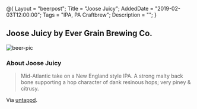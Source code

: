 @{ 
 Layout = "beerpost"; 
 Title = "Joose Juicy"; 
 AddedDate = "2019-02-03T12:00:00"; 
 Tags = "IPA, PA Craftbrew"; 
 Description = ""; 
 } 
 

## Joose Juicy by Ever Grain Brewing Co.

![beer-pic]

### About Joose Juicy

> Mid-Atlantic take on a New England style IPA. A strong malty back bone supporting a hop character of dank resinous hops; very piney & citrusy.

Via [untappd][untappd-url].

[untappd-url]: <https://untappd.com/b/ever-grain-brewing-co-joose-juicy/1727443>
[beer-pic]: https://jasonpowley.com/assets/img/2019-02-03-joose-juicy.jpeg "Joose Juicy by Ever Grain Brewing Co."
